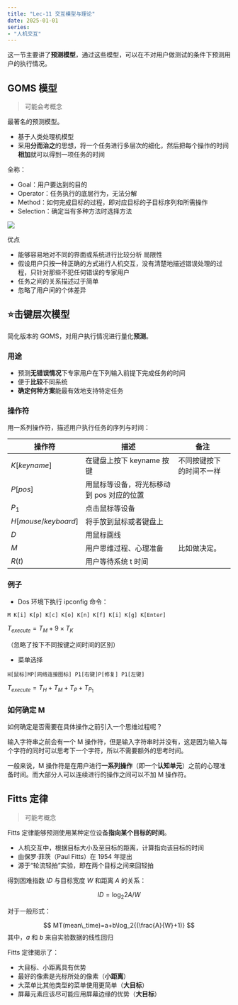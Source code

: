```yaml
---
title: "Lec-11 交互模型与理论"
date: 2025-01-01
series: 
- "人机交互"
---
```


这一节主要讲了**预测模型**，通过这些模型，可以在不对用户做测试的条件下预测用户的执行情况。

## GOMS 模型

> 可能会考概念

最著名的预测模型。
- 基于人类处理机模型
- 采用**分而治之**的思想，将一个任务进行多层次的细化，然后把每个操作的时间**相加**就可以得到一项任务的时间

全称：
- Goal：用户要达到的目的
- Operator：任务执行的底层行为，无法分解
- Method：如何完成目标的过程，即对应目标的子目标序列和所需操作
- Selection：确定当有多种方法时选择方法

![](https://runzblog.oss-cn-hangzhou.aliyuncs.com/postimg/202501011403155.png)

优点
- 能够容易地对不同的界面或系统进行比较分析
局限性
- 假设用户只按一种正确的方式进行人机交互，没有清楚地描述错误处理的过程，只针对那些不犯任何错误的专家用户
- 任务之间的关系描述过于简单
- 忽略了用户间的个体差异

## ⭐击键层次模型

简化版本的 GOMS，对用户执行情况进行量化**预测**。

### 用途

- 预测**无错误情况**下专家用户在下列输入前提下完成任务的时间
- 便于**比较**不同系统
- **确定何种方案**能最有效地支持特定任务

### 操作符

用一系列操作符，描述用户执行任务的序列与时间：

| 操作符                   | 描述                      | 备注           |
| --------------------- | ----------------------- | ------------ |
| $K[keyname]$          | 在键盘上按下 keyname 按键       | 不同按键按下的时间不一样 |
| $P[pos]$              | 用鼠标等设备，将光标移动到 pos 对应的位置 |              |
| $P_1$                 | 点击鼠标等设备                 |              |
| $H[mouse / keyboard]$ | 将手放到鼠标或者键盘上             |              |
| $D$                   | 用鼠标画线                   |              |
| $M$                   | 用户思维过程、心理准备             | 比如做决定。       |
| $R(t)$                | 用户等待系统 t 时间             |              |

### 例子

- Dos 环境下执行 ipconfig 命令：

```
M K[i] K[p] K[c] K[o] K[n] K[f] K[i] K[g] K[Enter]
```

$T_{execute}=T_M+9\times T_K$

（忽略了按下不同按键之间时间的区别）

- 菜单选择

```
H[鼠标]MP[网络连接图标] P1[右键]P[修复] P1[左键]
```

$T_{execute}=T_H+T_M+T_P+T_{P_1}$

### 如何确定 M

如何确定是否需要在具体操作之前引入一个思维过程呢？

输入字符串之前会有一个 M 操作符，但是输入字符串时并没有，这是因为输入每个字符的同时可以思考下一个字符，所以不需要额外的思考时间。

一般来说，M 操作符是在用户进行**一系列操作**（即一个**认知单元**）之前的心理准备时间。而大部分人可以连续进行的操作之间可以不加 M 操作符。

## Fitts 定律

> 可能考概念

Fitts 定律能够预测使用某种定位设备**指向某个目标的时间**。

- 人机交互中，根据目标大小及至目标的距离，计算指向该目标的时间
- 由保罗·菲茨（Paul Fitts）在 1954 年提出
- 源于“轮流轻拍”实验，即在两个目标之间来回轻拍

得到困难指数 $ID$ 与目标宽度 $W$ 和距离 $A$ 的关系：

$$
ID=\log_2{2A/W}
$$

对于一般形式：

$$
MT(mean\_time)=a+b\log_2{(\frac{A}{W}+1)}
$$
其中，$a$ 和 $b$ 来自实验数据的线性回归

Fitts 定律揭示了：

- 大目标、小距离具有优势
- 最好的像素是光标所处的像素（**小距离**）
- 大菜单比其他类型的菜单使用更简单（**大目标**）
- 屏幕元素应该尽可能应用屏幕边缘的优势（**大目标**）

